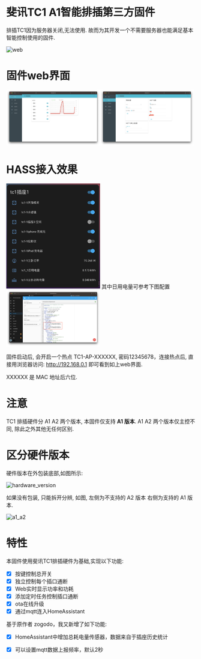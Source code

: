 # 斐讯TC1 A1智能排插第三方固件
排插TC1因为服务器关闭,无法使用. 故而为其开发一个不需要服务器也能满足基本智能控制使用的固件.

![web](./doc/Phicomm_TC1.png)



# 固件web界面

<img src="doc/2.png" width="250px"><img src="doc/1.png" width="250px">

# HASS接入效果
<img src="doc/3.png" width="250px">
其中日用电量可参考下图配置
<img src="doc/4.png" width="250px">

固件启动后, 会开启一个热点 TC1-AP-XXXXXX, 密码12345678，连接热点后, 直接用浏览器访问: http://192.168.0.1 即可看到如上web界面.

XXXXXX 是 MAC 地址后六位.



# 注意

TC1 排插硬件分 A1 A2 两个版本, 本固件仅支持 **A1 版本**. A1 A2 两个版本仅主控不同, 除此之外其他无任何区别.



# 区分硬件版本

硬件版本在外包装底部,如图所示:

![hardware_version](./doc/hardware_version.png)

如果没有包装, 只能拆开分辨, 如图, 左侧为不支持的 A2 版本 右侧为支持的 A1 版本.

![a1_a2](./doc/a1_a2.png)



# 特性

本固件使用斐讯TC1排插硬件为基础,实现以下功能:

- [x] 按键控制总开关
- [x] 独立控制每个插口通断
- [x] Web实时显示功率和功耗
- [x] 添加定时任务控制插口通断
- [x] ota在线升级
- [x] 通过mqtt连入HomeAssistant

基于原作者 zogodo，我又新增了如下功能:

- [x] HomeAssistant中增加总耗电量传感器，数据来自于插座历史统计
- [x] 可以设置mqtt数据上报频率，默认2秒






